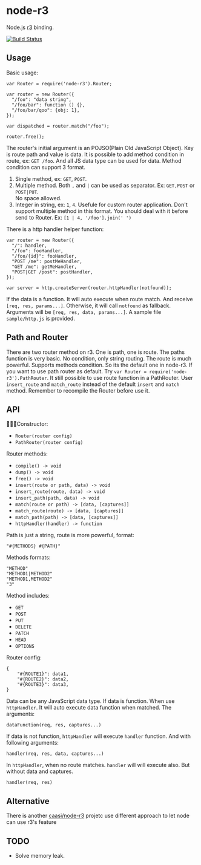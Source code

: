 node-r3
=======

Node.js [r3][r3] binding.

[![Build Status](https://travis-ci.org/othree/node-r3.svg?branch=master)](https://travis-ci.org/othree/node-r3)

Usage
-----

Basic usage:

    var Router = require('node-r3').Router;

    var router = new Router({
      "/foo": "data string",
      "/foo/bar": function () {},
      "/foo/bar/qoo": {obj: 1},
    });

    var dispatched = router.match("/foo");

    router.free();

The router's initial argument is an POJSO(Plain Old JavaScript Object). Key is route path and value is data. It is possible to add method condition in route, ex: `GET /foo`. And all JS data type can be used for data. Method condition can support 3 format.

1. Single method, ex: `GET`, `POST`.
2. Multiple method. Both `,` and `|` can be used as separator. Ex: `GET,POST` or `POST|PUT`.  
   No space allowed.
3. Integer in string, ex: `1`, `4`. Usefule for custom router application. Don't support multiple method in this format. You should deal with it before send to Router. Ex: `[1 | 4, '/foo'].join(' ')`

There is a http handler helper function:

    var router = new Router({
      "/": handler,
      "/foo": fooHandler,
      "/foo/{id}": fooHandler,
      "POST /me": postMeHandler,
      "GET /me": getMeHandler,
      "POST|GET /post": postHandler,
    });

    var server = http.createServer(router.httpHandler(notfound));

If the data is a function. It will auto execute when route match. And receive `[req, res, params...]`. Otherwise, it will call `notfound` as fallback. Arguments will be `[req, res, data, params...]`. A sample file `sample/http.js` is provided.

Path and Router
---------------

There are two router method on r3. One is path, one is route. The paths function is very basic. No condition, only string routing. The route  is much powerful. Supports methods condition. So its the default one in node-r3. If you want to use path router as default. Try `var Router = require('node-r3').PathRouter`. It still possible to use route function in a PathRouter. User `insert_route` and `match_route` instead of the default `insert` and `match` method. Remember to recompile the Router before use it.

API
---

Constructor:

* `Router(router config)`
* `PathRouter(router config)`

Router methods:

* `compile() -> void`
* `dump() -> void`
* `free() -> void`
* `insert(route or path, data) -> void`
* `insert_route(route, data) -> void`
* `insert_path(path, data) -> void`
* `match(route or path) -> [data, [captures]]`
* `match_route(route) -> [data, [captures]]`
* `match_path(path) -> [data, [captures]]`
* `httpHandler(handler) -> function`

Path is just a string, route is more powerful, format:

    "#{METHODS} #{PATH}"

Methods formats:

    "METHOD"
    "METHOD1|METHOD2"
    "METHOD1,METHOD2"
    "3"

Method includes:

* `GET`
* `POST`
* `PUT`
* `DELETE`
* `PATCH`
* `HEAD`
* `OPTIONS`

Router config:

    {
        "#{ROUTE1}": data1,
        "#{ROUTE2}": data2,
        "#{ROUTE3}": data3,
    }

Data can be any JavaScript data type. If data is function. When use `httpHandler`. It will auto execute data function when matched. The arguments:

    dataFunction(req, res, captures...)
    
If data is not function, `httpHandler` will execute `handler` function. And with following arguments:

    handler(req, res, data, captures...)
    
In `httpHandler`, when no route matches. `handler` will will execute also. But without data and captures.

    handler(req, res)
    

Alternative
-----------

There is another [caasi/node-r3][] projetc use different approach to let node can use r3's feature

[caasi/node-r3]:https://github.com/caasi/node-r3

TODO
----

* Solve memory leak.

[r3]:https://github.com/c9s/r3
